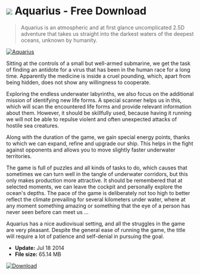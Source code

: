 # ![](https://cdn.softexe.net/static/icon/win.gif) Aquarius  - Free Download

> Aquarius is an atmospheric and at first glance uncomplicated 2.5D adventure that takes us straight into the darkest waters of the deepest oceans, unknown by humanity.

[![Aquarius](https://gallery.dpcdn.pl/imgc/Tools/52800/g_-_420x350_1.5_-_x20140716181931_0.jpg)](https://softexe.net/win/games-entertainment/adventure/aquarius:pbfae.html)

Sitting at the controls of a small but well-armed submarine, we get the task of finding an antidote for a virus that has been in the human race for a long time. Apparently the medicine is inside a cruel pounding, which, apart from being hidden, does not show any willingness to cooperate.
 
 Exploring the endless underwater labyrinths, we also focus on the additional mission of identifying new life forms. A special scanner helps us in this, which will scan the encountered life forms and provide relevant information about them. However, it should be skillfully used, because having it running we will not be able to repulse violent and often unexpected attacks of hostile sea creatures.
 
 Along with the duration of the game, we gain special energy points, thanks to which we can expand, refine and upgrade our ship. This helps in the fight against opponents and allows you to move slightly faster underwater territories.
 
 The game is full of puzzles and all kinds of tasks to do, which causes that sometimes we can turn well in the tangle of underwater corridors, but this only makes production more attractive. It should be remembered that at selected moments, we can leave the cockpit and personally explore the ocean's depths. The pace of the game is deliberately not too high to better reflect the climate prevailing for several kilometers under water, where at any moment something amazing or something that the eye of a person has never seen before can meet us ...
 
 Aquarius has a nice audiovisual setting, and all the struggles in the game are very pleasant. Despite the general ease of running the game, the title will require a lot of patience and self-denial in pursuing the goal.


- **Update:** Jul 18 2014
- **File size:** 65.14 MB

[![Download](https://cdn.softexe.net/static/img/download.png)](https://softexe.net/win/games-entertainment/adventure/aquarius:pbfae.html)

